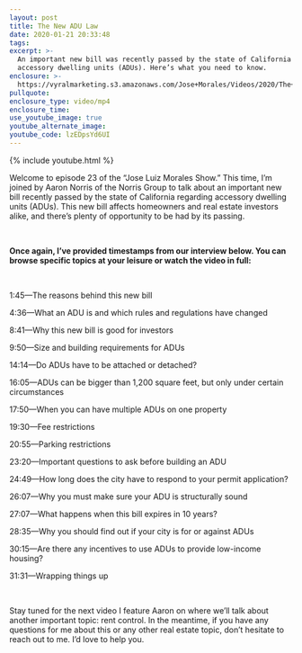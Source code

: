 ```yaml
---
layout: post
title: The New ADU Law
date: 2020-01-21 20:33:48
tags:
excerpt: >-
  An important new bill was recently passed by the state of California regarding
  accessory dwelling units (ADUs). Here’s what you need to know.
enclosure: >-
  https://vyralmarketing.s3.amazonaws.com/Jose+Morales/Videos/2020/The+New+ADU+Law+-+Southern+California+Real+Estate+Agent.mp4
pullquote:
enclosure_type: video/mp4
enclosure_time:
use_youtube_image: true
youtube_alternate_image:
youtube_code: lzEDpsYd6UI
---
```


{% include youtube.html %}

Welcome to episode 23 of the “Jose Luiz Morales Show.” This time, I’m joined by Aaron Norris of the Norris Group to talk about an important new bill recently passed by the state of California regarding accessory dwelling units (ADUs). This new bill affects homeowners and real estate investors alike, and there’s plenty of opportunity to be had by its passing.

**&nbsp;**

**Once again, I’ve provided timestamps from our interview below. You can browse specific topics at your leisure or watch the video in full:&nbsp;**

**&nbsp;**

1:45—The reasons behind this new bill&nbsp;&nbsp;

4:36—What an ADU is and which rules and regulations have changed

8:41—Why this new bill is good for investors&nbsp;

9:50—Size and building requirements for ADUs

14:14—Do ADUs have to be attached or detached?

16:05—ADUs can be bigger than 1,200 square feet, but only under certain circumstances

17:50—When you can have multiple ADUs on one property&nbsp;

19:30—Fee restrictions&nbsp;

20:55—Parking restrictions&nbsp;

23:20—Important questions to ask before building an ADU

24:49—How long does the city have to respond to your permit application?

26:07—Why you must make sure your ADU is structurally sound&nbsp;

27:07—What happens when this bill expires in 10 years?&nbsp;

28:35—Why you should find out if your city is for or against ADUs

30:15—Are there any incentives to use ADUs to provide low-income housing?

31:31—Wrapping things up

**&nbsp;**

Stay tuned for the next video I feature Aaron on where we’ll talk about another important topic: rent control. In the meantime, if you have any questions for me about this or any other real estate topic, don’t hesitate to reach out to me. I’d love to help you.&nbsp;